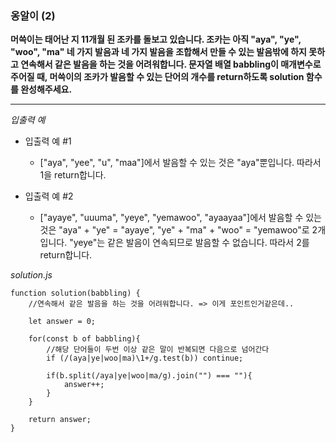 ### 옹알이 (2)

**머쓱이는 태어난 지 11개월 된 조카를 돌보고 있습니다. 조카는 아직 "aya", "ye", "woo", "ma" 네 가지 발음과 네 가지 발음을 조합해서 만들 수 있는 발음밖에 하지 못하고 연속해서 같은 발음을 하는 것을 어려워합니다. 문자열 배열 babbling이 매개변수로 주어질 때, 머쓱이의 조카가 발음할 수 있는 단어의 개수를 return하도록 solution 함수를 완성해주세요.**

---

_입출력 예_

- 입출력 예 #1

  - ["aya", "yee", "u", "maa"]에서 발음할 수 있는 것은 "aya"뿐입니다. 따라서 1을 return합니다.

- 입출력 예 #2

  - ["ayaye", "uuuma", "yeye", "yemawoo", "ayaayaa"]에서 발음할 수 있는 것은 "aya" + "ye" = "ayaye", "ye" + "ma" + "woo" = "yemawoo"로 2개입니다. "yeye"는 같은 발음이 연속되므로 발음할 수 없습니다. 따라서 2를 return합니다.

_solution.js_

```
function solution(babbling) {
    //연속해서 같은 발음을 하는 것을 어려워합니다. => 이게 포인트인거같은데..

    let answer = 0;

    for(const b of babbling){
        //해당 단어들이 두번 이상 같은 말이 반복되면 다음으로 넘어간다
        if (/(aya|ye|woo|ma)\1+/g.test(b)) continue;

        if(b.split(/aya|ye|woo|ma/g).join("") === ""){
            answer++;
        }
    }

    return answer;
}
```
